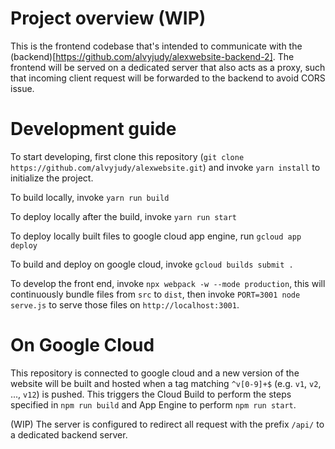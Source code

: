 # Project overview (WIP)

This is the frontend codebase that's intended to communicate with the 
(backend)[https://github.com/alvyjudy/alexwebsite-backend-2]. The frontend
will be served on a dedicated server that also acts as a proxy, such that
incoming client request will be forwarded to the backend to avoid CORS issue.


# Development guide

To start developing, first clone this repository
(``git clone https://github.com/alvyjudy/alexwebsite.git``)  and invoke
``yarn install`` to initialize the project.

To build locally, invoke ``yarn run build``

To deploy locally after the build, invoke ``yarn run start``

To deploy locally built files to google cloud app engine, run ``gcloud app
deploy``

To build and deploy on google cloud, invoke ``gcloud builds submit .``

To develop the front end, invoke ``npx webpack -w --mode production``, this
will continuously bundle files from ``src`` to ``dist``, then invoke
``PORT=3001 node serve.js`` to serve those files on ``http://localhost:3001``.

# On Google Cloud

This repository is connected to google cloud and a new version of the website
will be built and hosted when a tag matching ``^v[0-9]+$`` (e.g. ``v1``,
``v2``, ..., ``v12``) is pushed. This triggers the Cloud Build to perform
the steps specified in ``npm run build`` and App Engine to perform ``npm
run start``.

(WIP) The server is configured to redirect all request with the prefix ``/api/``
to a dedicated backend server.
